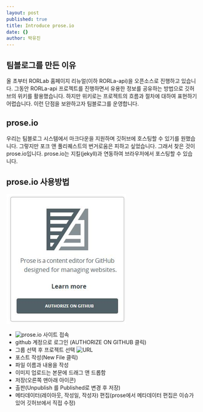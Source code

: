 ```yaml
---
layout: post
published: true
title: Introduce prose.io
date: {}
author: 박유진
---
```


## 팀블로그를 만든 이유
올 초부터 RORLab 홈페이지 리뉴얼(이하 RORLa-api)을 오픈소스로 진행하고 있습니다. 그동안 RORLa-api 프로젝트를 진행하면서 유용한 정보를 공유하는 방법으로 깃허브의 위키를 활용했습니다. 하지만 위키로는 프로젝트의 흐름과 절차에 대하여 표현하기 어렵습니다. 이런 단점을 보완하고자 팀블로그를 운영합니다. 

## prose.io 
우리는 팀블로그 시스템에서 마크다운을 지원하며 깃허브에 호스팅할 수 있기를 원했습니다. 그렇지만 포크 앤 풀리퀘스트의 번거로움은 피하고 싶었습니다. 그래서 찾은 것이 prose.io입니다. prose.io는 지킬(jekyll)과 연동하여 브라우저에서 포스팅할 수 있습니다.

## prose.io 사용방법
![prose_home.jpg](/images/prose_home.jpg)

* ![prose.io](http://prose.io) 사이트 접속
* github 계정으로 로그인 (AUTHORIZE ON GITHUB 클릭)
* 그룹 선택 후 프로젝트 선택 ![URL](http://prose.io/#RORLabNew/rorlabnew.github.io)
* 포스트 작성(New File 클릭)
* 파일 이름과 내용을 작성
* 이미지 업로드는 본문에 드래그 앤 드롭함
* 저장(오른쪽 맨아래 아이콘)
* 출판(Unpublish 를 Published로 변경 후 저장)
* 메타데이터(레이아웃, 작성일, 작성자) 편집(prose에서 메타데이터 편집은 이슈가 있어 깃허브에서 직접 수정)